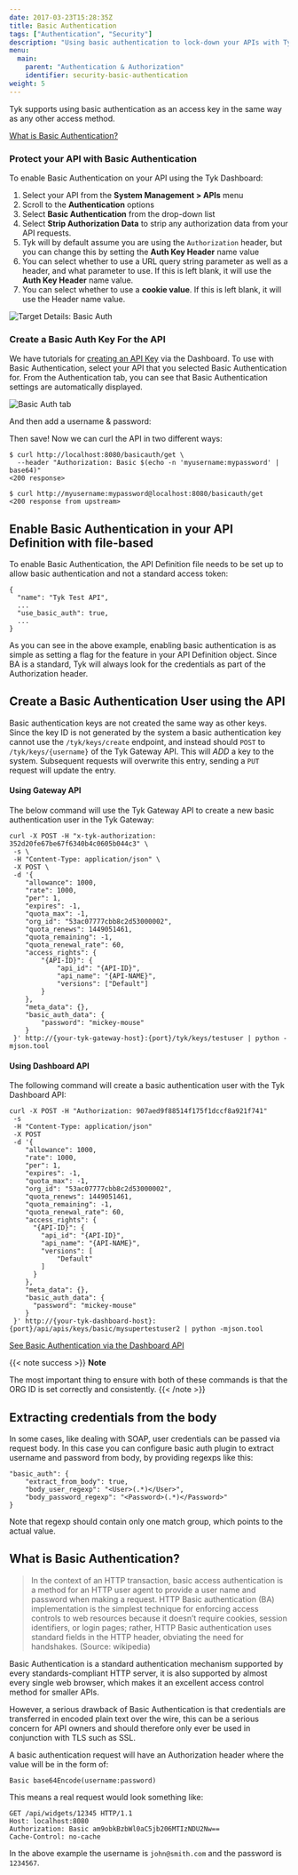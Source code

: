 ```yaml
---
date: 2017-03-23T15:28:35Z
title: Basic Authentication
tags: ["Authentication", "Security"]
description: "Using basic authentication to lock-down your APIs with Tyk"
menu:
  main:
    parent: "Authentication & Authorization"
    identifier: security-basic-authentication
weight: 5 
---
```


Tyk supports using basic authentication as an access key in the same way as any other access method.

[What is Basic Authentication?](#what-is-basic-authentication)

### Protect your API with Basic Authentication
To enable Basic Authentication on your API using the Tyk Dashboard:

1. Select your API from the **System Management > APIs** menu
2. Scroll to the **Authentication** options
3. Select **Basic Authentication** from the drop-down list
4. Select **Strip Authorization Data** to strip any authorization data from your API requests.
5. Tyk will by default assume you are using the `Authorization` header, but you can change this by setting the **Auth Key Header** name value
6. You can select whether to use a URL query string parameter as well as a header, and what parameter to use. If this is left blank, it will use the **Auth Key Header** name value.
7. You can select whether to use a **cookie value**. If this is left blank, it will use the Header name value.

![Target Details: Basic Auth](/docs/img/2.10/basic_auth_settings.png)

### Create a Basic Auth Key For the API

We have tutorials for [creating an API Key](/docs/try-out-tyk/tutorials/create-api-key/) via the Dashboard. To use with Basic Authentication, select your API that you selected Basic Authentication for. From the Authentication tab, you can see that Basic Authentication settings are automatically displayed.

![Basic Auth tab](/docs/img/2.10/add_key_basic_auth.png)

And then add a username & password:


Then save!  Now we can curl the API in two different ways:

```
$ curl http://localhost:8080/basicauth/get \
  --header "Authorization: Basic $(echo -n 'myusername:mypassword' | base64)"
<200 response>

$ curl http://myusername:mypassword@localhost:8080/basicauth/get
<200 response from upstream>
```

## Enable Basic Authentication in your API Definition with file-based

To enable Basic Authentication, the API Definition file needs to be set up to allow basic authentication and not a standard access token:

```{.copyWrapper}
{
  "name": "Tyk Test API",
  ...
  "use_basic_auth": true,
  ...
}
```

As you can see in the above example, enabling basic authentication is as simple as setting a flag for the feature in your API Definition object. Since BA is a standard, Tyk will always look for the credentials as part of the Authorization header.

## Create a Basic Authentication User using the API

Basic authentication keys are not created the same way as other keys. Since the key ID is not generated by the system a basic authentication key cannot use the `/tyk/keys/create` endpoint, and instead should `POST` to `/tyk/keys/{username}` of the Tyk Gateway API. This will *ADD* a key to the system. Subsequent requests will overwrite this entry, sending a `PUT` request will update the entry.


#### Using Gateway API
The below command will use the Tyk Gateway API to create a new basic authentication user in the Tyk Gateway:

```{.copyWrapper}
curl -X POST -H "x-tyk-authorization: 352d20fe67be67f6340b4c0605b044c3" \
 -s \
 -H "Content-Type: application/json" \
 -X POST \
 -d '{
    "allowance": 1000,
    "rate": 1000,
    "per": 1,
    "expires": -1,
    "quota_max": -1,
    "org_id": "53ac07777cbb8c2d53000002",
    "quota_renews": 1449051461,
    "quota_remaining": -1,
    "quota_renewal_rate": 60,
    "access_rights": {
        "{API-ID}": {
            "api_id": "{API-ID}",
            "api_name": "{API-NAME}",
            "versions": ["Default"]
        }
    },
    "meta_data": {},
    "basic_auth_data": {
        "password": "mickey-mouse"
    }
 }' http://{your-tyk-gateway-host}:{port}/tyk/keys/testuser | python -mjson.tool
```

#### Using Dashboard API

The following command will create a basic authentication  user with the Tyk Dashboard API:

```{.copyWrapper}
curl -X POST -H "Authorization: 907aed9f88514f175f1dccf8a921f741"
 -s
 -H "Content-Type: application/json"
 -X POST
 -d '{
    "allowance": 1000,
    "rate": 1000,
    "per": 1,
    "expires": -1,
    "quota_max": -1,
    "org_id": "53ac07777cbb8c2d53000002",
    "quota_renews": 1449051461,
    "quota_remaining": -1,
    "quota_renewal_rate": 60,
    "access_rights": {
      "{API-ID}": {
        "api_id": "{API-ID}", 
        "api_name": "{API-NAME}", 
        "versions": [
            "Default"
        ]
      }
    },
    "meta_data": {},
    "basic_auth_data": {
      "password": "mickey-mouse"
    }
 }' http://{your-tyk-dashboard-host}:{port}/api/apis/keys/basic/mysupertestuser2 | python -mjson.tool
```

[See Basic Authentication via the Dashboard API](/docs/tyk-apis/tyk-dashboard-api/basic-authentication/)

{{< note success >}}
**Note**  

The most important thing to ensure with both of these commands is that the ORG ID is set correctly and consistently.
{{< /note >}}


## Extracting credentials from the body

In some cases, like dealing with SOAP, user credentials can be passed via request body. In this case you can configure basic auth plugin to extract username and password from body, by providing regexps like this:

```{.copyWrapper}
"basic_auth": {
    "extract_from_body": true,
    "body_user_regexp": "<User>(.*)</User>",
    "body_password_regexp": "<Password>(.*)</Password>"
}
```

Note that regexp should contain only one match group, which points to the actual value.

## What is Basic Authentication?

> In the context of an HTTP transaction, basic access authentication is a method for an HTTP user agent to provide a user name and password when making a request. HTTP Basic authentication (BA) implementation is the simplest technique for enforcing access controls to web resources because it doesn’t require cookies, session identifiers, or login pages; rather, HTTP Basic authentication uses standard fields in the HTTP header, obviating the need for handshakes. (Source: wikipedia)

Basic Authentication is a standard authentication mechanism supported by every standards-compliant HTTP server, it is also supported by almost every single web browser, which makes it an excellent access control method for smaller APIs.

However, a serious drawback of Basic Authentication is that credentials are transferred in encoded plain text over the wire, this can be a serious concern for API owners and should therefore only ever be used in conjunction with TLS such as SSL.

A basic authentication request will have an Authorization header where the value will be in the form of:

```
Basic base64Encode(username:password)
```

This means a real request would look something like:

```
GET /api/widgets/12345 HTTP/1.1
Host: localhost:8080
Authorization: Basic am9obkBzbWl0aC5jb206MTIzNDU2Nw==
Cache-Control: no-cache
```

In the above example the username is `john@smith.com` and the password is `1234567`.
